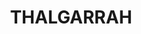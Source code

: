 ---
lastmod: '2025-04-06T06:05:20+00:00'
latitude: -30.493397
layout: suburb
longitude: 151.906153
postcode: '2350'
state: NSW
title: THALGARRAH
url: /nsw/thalgarrah/
---
